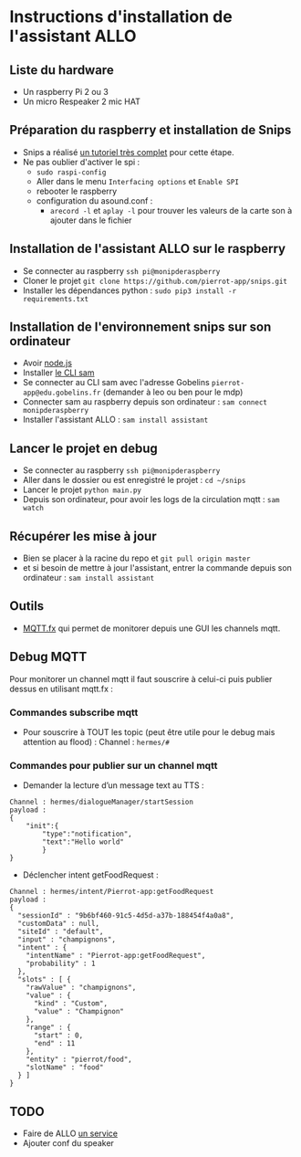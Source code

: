 # Instructions d'installation de l'assistant ALLO

## Liste du hardware
* Un raspberry Pi 2 ou 3
* Un micro Respeaker 2 mic HAT

## Préparation du raspberry et installation de Snips
* Snips a réalisé [un tutoriel très complet](https://snips.gitbook.io/documentation/installing-snips) pour cette étape.
* Ne pas oublier d'activer le spi :
	* `sudo raspi-config`
	* Aller dans le menu `Interfacing options` et `Enable SPI`
	* rebooter le raspberry
  * configuration du asound.conf :
    * `arecord -l` et `aplay -l` pour trouver les valeurs de la carte son à ajouter dans le fichier

## Installation de l'assistant ALLO sur le raspberry
* Se connecter au raspberry `ssh pi@monipderaspberry`
* Cloner le projet `git clone https://github.com/pierrot-app/snips.git`
* Installer les dépendances python : `sudo pip3 install -r requirements.txt`

## Installation de l'environnement snips sur son ordinateur
* Avoir [node.js](https://nodejs.org/en/download/)
* Installer [le CLI sam](https://snips.gitbook.io/getting-started/installation)
* Se connecter au CLI sam avec l'adresse Gobelins `pierrot-app@edu.gobelins.fr` (demander à leo ou ben pour le mdp)
* Connecter sam au raspberry depuis son ordinateur : `sam connect monipderaspberry`
* Installer l'assistant ALLO : `sam install assistant`

## Lancer le projet en debug
* Se connecter au raspberry `ssh pi@monipderaspberry`
* Aller dans le dossier ou est enregistré le projet : `cd ~/snips`
* Lancer le projet `python main.py`
* Depuis son ordinateur, pour avoir les logs de la circulation mqtt : `sam watch`

## Récupérer les mise à jour
* Bien se placer à la racine du repo et `git pull origin master`
* et si besoin de mettre à jour l'assistant, entrer la commande depuis son ordinateur : `sam install assistant`

## Outils
* [MQTT.fx](http://mqttfx.org/) qui permet de monitorer depuis une GUI les channels mqtt.

## Debug MQTT
Pour monitorer un channel mqtt il faut souscrire à celui-ci puis publier dessus en utilisant mqtt.fx :

### Commandes subscribe mqtt
* Pour souscrire à TOUT les topic (peut être utile pour le debug mais attention au flood) :
Channel : `hermes/#`

### Commandes pour publier sur un channel mqtt
- Demander la lecture d’un message text au TTS :
```shell
Channel : hermes/dialogueManager/startSession
payload :
{
	"init":{
		"type":"notification",
		"text":"Hello world"
		}
}
```

- Déclencher intent getFoodRequest :
```shell
Channel : hermes/intent/Pierrot-app:getFoodRequest
payload :
{
  "sessionId" : "9b6bf460-91c5-4d5d-a37b-188454f4a0a8",
  "customData" : null,
  "siteId" : "default",
  "input" : "champignons",
  "intent" : {
    "intentName" : "Pierrot-app:getFoodRequest",
    "probability" : 1
  },
  "slots" : [ {
    "rawValue" : "champignons",
    "value" : {
      "kind" : "Custom",
      "value" : "Champignon"
    },
    "range" : {
      "start" : 0,
      "end" : 11
    },
    "entity" : "pierrot/food",
    "slotName" : "food"
  } ]
}

```


## TODO
* Faire de ALLO [un service](https://github.com/Psychokiller1888/MyChef/blob/master/mychef.service)
* Ajouter conf du speaker

